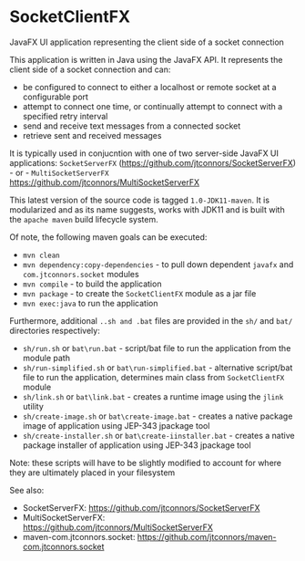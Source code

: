 # SocketClientFX
JavaFX UI application representing the client side of a socket connection

This application is written in Java using the JavaFX API.  It represents the client side of a socket connection and can:

   - be configured to connect to either a localhost or remote socket at a configurable port
   - attempt to connect one time, or continually attempt to connect with a specified retry interval
   - send and receive text messages from a connected socket
   - retrieve sent and received messages

It is typically used in conjucntion with one of two server-side JavaFX UI applications:
```SocketServerFX``` (https://github.com/jtconnors/SocketServerFX)
                               - or -
```MultiSocketServerFX``` https://github.com/jtconnors/MultiSocketServerFX

This latest version of the source code is tagged ```1.0-JDK11-maven```.  It is modularized and as its name suggests, works with JDK11
and is built with the ```apache maven``` build lifecycle system.

Of note, the following maven goals can be executed:

   - ```mvn clean```
   - ```mvn dependency:copy-dependencies``` - to pull down dependent ```javafx``` and ```com.jtconnors.socket``` modules
   - ```mvn compile``` - to build the application
   - ```mvn package``` - to create the ```SocketClientFX``` module as a jar file
   - ```mvn exec:java``` to run the application
   
Furthermore, additional ```..sh and .bat``` files are provided in the ```sh/```
and ```bat/``` directories respectively:
   - ```sh/run.sh``` or ```bat\run.bat``` - script/bat file to run the application from the module path
   - ```sh/run-simplified.sh``` or ```bat\run-simplified.bat``` - alternative script/bat file to run the application, determines main class from ```SocketClientFX``` module
   - ```sh/link.sh``` or ```bat\link.bat``` - creates a runtime image using the ```jlink``` utility
   - ```sh/create-image.sh``` or ```bat\create-image.bat``` - creates a native package image of application using JEP-343 jpackage tool
   - ```sh/create-installer.sh``` or ```bat\create-iinstaller.bat``` - creates a native package installer of application using JEP-343 jpackage tool

Note:  these scripts will have to be slightly modified to account for where they are ultimately placed in your filesystem
   
See also:

- SocketServerFX: https://github.com/jtconnors/SocketServerFX
- MultiSocketServerFX: https://github.com/jtconnors/MultiSocketServerFX
- maven-com.jtconnors.socket: https://github.com/jtconnors/maven-com.jtconnors.socket

